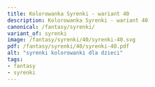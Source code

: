 ```yaml
---
title: Kolorowanka Syrenki - wariant 40
description: Kolorowanka Syrenki - wariant 40
canonical: /fantasy/syrenki/
variant_of: syrenki
image: /fantasy/syrenki/40/syrenki-40.svg
pdf: /fantasy/syrenki/40/syrenki-40.pdf
alt: "syrenki kolorowanki dla dzieci"
tags:
- fantasy
- syrenki
---
```

